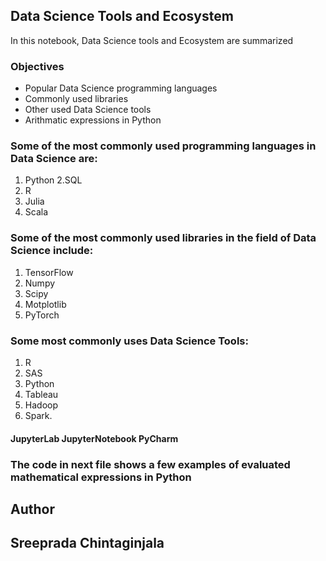 ## Data Science Tools and Ecosystem

In this notebook, Data Science tools and Ecosystem are summarized

### Objectives

+ Popular Data Science programming languages
+ Commonly used libraries
+ Other used Data Science tools
+ Arithmatic expressions in Python
### Some of the most commonly used programming languages in Data Science are:

1. Python
2.SQL
3. R
4. Julia
5. Scala
### Some of the most commonly used libraries in the field of Data Science include:

1. TensorFlow
2. Numpy
3. Scipy
4. Motplotlib
5. PyTorch
### Some most commonly uses Data Science Tools:
1. R
2. SAS
3. Python
4. Tableau
5. Hadoop
6. Spark.

#### JupyterLab JupyterNotebook PyCharm
### The code in next file shows a few examples of evaluated mathematical expressions in Python

## Author
## Sreeprada Chintaginjala
